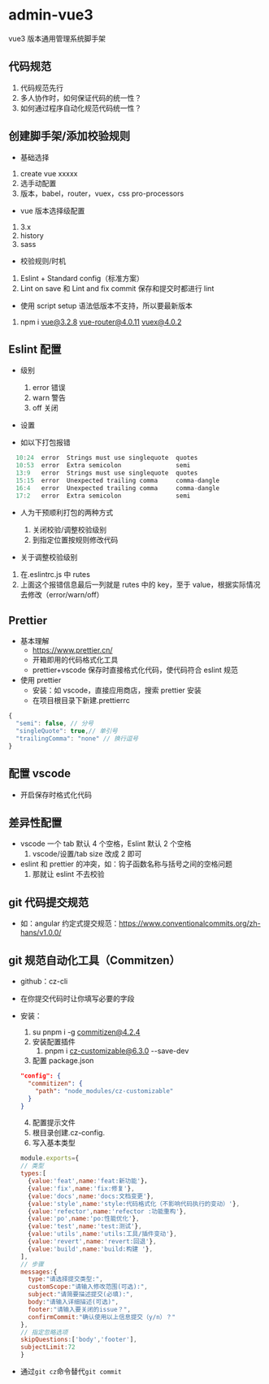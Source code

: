 # admin-vue3

vue3 版本通用管理系统脚手架

## 代码规范

1. 代码规范先行
2. 多人协作时，如何保证代码的统一性？
3. 如何通过程序自动化规范代码统一性？

## 创建脚手架/添加校验规则

- 基础选择

1. create vue xxxxx
2. 选手动配置
3. 版本，babel，router，vuex，css pro-processors

- vue 版本选择级配置

1. 3.x
2. history
3. sass

- 校验规则/时机

1. Eslint + Standard config（标准方案）
2. Lint on save 和 Lint and fix commit 保存和提交时都进行 lint

- 使用 script setup 语法低版本不支持，所以要最新版本

1. npm i vue@3.2.8 vue-router@4.0.11 vuex@4.0.2

## Eslint 配置

- 级别

  1.  error 错误
  2.  warn 警告
  3.  off 关闭

- 设置

- 如以下打包报错

```js
  10:24  error  Strings must use singlequote  quotes
  10:53  error  Extra semicolon               semi
  13:9   error  Strings must use singlequote  quotes
  15:15  error  Unexpected trailing comma     comma-dangle
  16:4   error  Unexpected trailing comma     comma-dangle
  17:2   error  Extra semicolon               semi
```

- 人为干预顺利打包的两种方式

  1.  关闭校验/调整校验级别
  2.  到指定位置按规则修改代码

- 关于调整校验级别

1. 在.eslintrc.js 中 rutes
2. 上面这个报错信息最后一列就是 rutes 中的 key，至于 value，根据实际情况去修改（error/warn/off）

## Prettier

- 基本理解
  - https://www.prettier.cn/
  - 开箱即用的代码格式化工具
  - prettier+vscode 保存时直接格式化代码，使代码符合 eslint 规范
- 使用 prettier
  - 安装：如 vscode，直接应用商店，搜索 prettier 安装
  - 在项目根目录下新建.prettierrc

```js
{
  "semi": false, // 分号
  "singleQuote": true,// 单引号
  "trailingComma": "none" // 换行逗号
}
```

## 配置 vscode

- 开启保存时格式化代码

## 差异性配置

- vscode 一个 tab 默认 4 个空格，Eslint 默认 2 个空格
  1.  vscode/设置/tab size 改成 2 即可
- eslint 和 prettier 的冲突，如：钩子函数名称与括号之间的空格问题
  1.  那就让 eslint 不去校验

## git 代码提交规范

- 如：angular 约定式提交规范：https://www.conventionalcommits.org/zh-hans/v1.0.0/

## git 规范自动化工具（Commitzen）

- github：cz-cli
- 在你提交代码时让你填写必要的字段

- 安装：

  1. su pnpm i -g commitizen@4.2.4
  2. 安装配置插件
     1. pnpm i cz-customizable@6.3.0 --save-dev
  3. 配置 package.json

  ```json
  "config": {
    "commitizen": {
      "path": "node_modules/cz-customizable"
    }
  }
  ```

  4. 配置提示文件
  1. 根目录创建.cz-config.
  1. 写入基本类型

  ```js
  module.exports={
  // 类型
  types:[
    {value:'feat',name:'feat:新功能'}，
    {value:'fix',name:'fix:修复'},
    {value:'docs',name:'docs:文档变更'},
    {value:'style',name:'style:代码格式化（不影响代码执行的变动）'},
    {value:'refector',name:'refector :功能重构'},
    {value:'po',name:'po:性能优化'},
    {value:'test',name:'test:测试'},
    {value:'utils',name:'utils:工具/插件变动'},
    {value:'revert',name:'revert:回退'},
    {value:'build',name:'build:构建 '},
  ],
  // 步骤
  messages:{
    type:"请选择提交类型:",
    customScope:"请输入修改范围(可选):",
    subject:"请简要描述提交(必填):",
    body:"请输入详细描述(可选)",
    footer:"请输入要关闭的issue？",
    confirmCommit:"确认使用以上信息提交（y/n）？"
  },
  // 指定忽略选项
  skipQuestions:['body','footer'],
  subjectLimit:72
  }
  ```

- 通过`git cz`命令替代`git commit`
